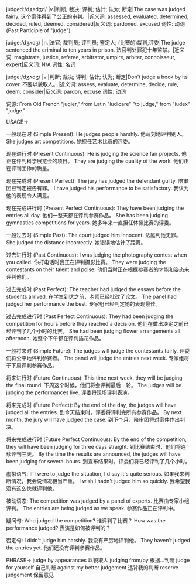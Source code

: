 judged:/dʒʌdʒd/
|v.|判断; 裁决; 评判; 估计; 认为; 断定|The case was judged fairly. 这个案件得到了公正的审判。|近义词: assessed, evaluated, determined, decided, ruled, deemed, considered|反义词: pardoned, excused
词性: 动词 (Past Participle of "judge")


judge:/dʒʌdʒ/
|n.|法官; 裁判员; 评判员; 鉴定人; (比赛的)裁判,评委|The judge sentenced the criminal to ten years in prison. 法官判处罪犯十年监禁。|近义词: magistrate, justice, referee, arbitrator, umpire, arbiter, connoisseur, expert|反义词: N/A
词性: 名词

judge:/dʒʌdʒ/
|v.|判断; 裁决; 评判; 估计; 认为; 断定|Don't judge a book by its cover. 不要以貌取人。|近义词: assess, evaluate, determine, decide, rule, deem, consider|反义词: pardon, excuse
词性: 动词

词源: From Old French "jugier," from Latin "iudicare" "to judge," from "iudex" "judge."


USAGE->

一般现在时 (Simple Present):
He judges people harshly.  他苛刻地评判别人。
She judges art competitions. 她担任艺术比赛的评委。


现在进行时 (Present Continuous):
He is judging the science fair projects. 他正在评判科学展览会的项目。
They are judging the quality of the work. 他们正在评判工作的质量。


现在完成时 (Present Perfect):
The jury has judged the defendant guilty. 陪审团已判定被告有罪。
I have judged his performance to be satisfactory. 我认为他的表现令人满意。


现在完成进行时 (Present Perfect Continuous):
They have been judging the entries all day. 他们一整天都在评判参赛作品。
She has been judging gymnastics competitions for years. 她多年来一直担任体操比赛的评委。


一般过去时 (Simple Past):
The court judged him innocent. 法庭判他无罪。
She judged the distance incorrectly. 她错误地估计了距离。


过去进行时 (Past Continuous):
I was judging the photography contest when you called. 你打电话时我正在评判摄影比赛。
They were judging the contestants on their talent and poise. 他们当时正在根据参赛者的才能和姿态来评判他们。


过去完成时 (Past Perfect):
The teacher had judged the essays before the students arrived. 在学生到达之前，老师已经批改了论文。
The panel had judged her performance the best. 专家组已经判定她的表现最佳。


过去完成进行时 (Past Perfect Continuous):
They had been judging the competition for hours before they reached a decision.  他们在做出决定之前已经评判了几个小时的比赛。
She had been judging flower arrangements all afternoon. 她整个下午都在评判插花作品。


一般将来时 (Simple Future):
The judges will judge the contestants fairly. 评委们将公平地评判参赛者。
The panel will judge the entries next week. 专家组将于下周评判参赛作品。


将来进行时 (Future Continuous):
This time next week, they will be judging the final round. 下周这个时候，他们将会评判最后一轮。
The judges will be judging the performances live. 评委将现场评判表演。


将来完成时 (Future Perfect):
By the end of the day, the judges will have judged all the entries. 到今天结束时，评委将评判完所有参赛作品。
By next month, the jury will have judged the case. 到下个月，陪审团将对案件作出判决。


将来完成进行时 (Future Perfect Continuous):
By the end of the competition, they will have been judging for three days straight. 到比赛结束时，他们将连续评判三天。
By the time the results are announced, the judges will have been judging for several hours.  到宣布结果时，评委们将已经评判了几个小时。



虚拟语气:
If I were to judge the situation, I'd say it's quite serious. 如果我来判断情况，我会说情况相当严重。
I wish I hadn't judged him so quickly. 我希望我没有这么快就评判他。


被动语态:
The competition was judged by a panel of experts. 比赛由专家小组评判。
The entries are being judged as we speak. 参赛作品正在评判中。


疑问句:
Who judged the competition? 谁评判了比赛？
How was the performance judged? 表演是如何被评判的？


否定句:
I didn't judge him harshly. 我没有严厉地评判他。
They haven't judged the entries yet. 他们还没有评判参赛作品。


PHRASE->
judge by appearances  以貌取人
judging from/by  根据...判断
judge for yourself  自己判断
against my better judgement  违背我的判断
reserve judgement  保留意见
